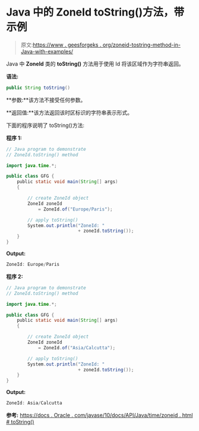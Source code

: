 # Java 中的 ZoneId toString()方法，带示例

> 原文:[https://www . geesforgeks . org/zoneid-tostring-method-in-Java-with-examples/](https://www.geeksforgeeks.org/zoneid-tostring-method-in-java-with-examples/)

Java 中 **ZoneId** 类的 **toString()** 方法用于使用 Id 将该区域作为字符串返回。

**语法:**

```java
public String toString()

```

**参数:**该方法不接受任何参数。

**返回值:**该方法返回该时区标识的字符串表示形式。

下面的程序说明了 toString()方法:

**程序 1:**

```java
// Java program to demonstrate
// ZoneId.toString() method

import java.time.*;

public class GFG {
    public static void main(String[] args)
    {

        // create ZoneId object
        ZoneId zoneId
            = ZoneId.of("Europe/Paris");

        // apply toString()
        System.out.println("ZoneId: "
                           + zoneId.toString());
    }
}
```

**Output:**

```java
ZoneId: Europe/Paris

```

**程序 2:**

```java
// Java program to demonstrate
// ZoneId.toString() method

import java.time.*;

public class GFG {
    public static void main(String[] args)
    {

        // create ZoneId object
        ZoneId zoneId
            = ZoneId.of("Asia/Calcutta");

        // apply toString()
        System.out.println("ZoneId: "
                           + zoneId.toString());
    }
}
```

**Output:**

```java
ZoneId: Asia/Calcutta

```

**参考:**
[https://docs . Oracle . com/javase/10/docs/API/Java/time/zoneid . html # toString()](https://docs.oracle.com/javase/10/docs/api/java/time/ZoneId.html#toString())